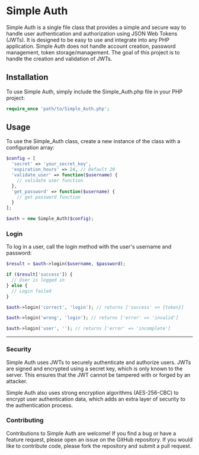 # Simple Auth

Simple Auth is a single file class that provides a simple and secure way to handle user authentication and authorization using JSON Web Tokens (JWTs). It is designed to be easy to use and integrate into any PHP application. Simple Auth does not handle account creation, password management, token storage/management. The goal of this project is to handle the creation and validation of JWTs.

## Installation

To use Simple Auth, simply include the Simple_Auth.php file in your PHP project:

```php
require_once 'path/to/Simple_Auth.php';
```

## Usage

To use the Simple_Auth class, create a new instance of the class with a configuration array:

```php
$config = [
  'secret' => 'your_secret_key',
  'expiration_hours' => 24, // Default 20
  'validate_user' => function($username) {
    // validate user function
  },
  'get_password' => function($username) {
    // get password function
  }
];

$auth = new Simple_Auth($config);
```

### Login
To log in a user, call the login method with the user's username and password:
```php
$result = $auth->login($username, $password);

if ($result['success']) {
  // User is logged in
} else {
  // Login failed
}

$auth->login('correct', 'login'); // returns ['success' => {token}]

$auth->login('wrong', 'login'); // returns ['error' => 'invalid']

$auth->login('user', ''); // returns ['error' => 'incomplete']
```

---

### Security
Simple Auth uses JWTs to securely authenticate and authorize users. JWTs are signed and encrypted using a secret key, which is only known to the server. This ensures that the JWT cannot be tampered with or forged by an attacker.

Simple Auth also uses strong encryption algorithms (AES-256-CBC) to encrypt user authentication data, which adds an extra layer of security to the authentication process.

### Contributing
Contributions to Simple Auth are welcome! If you find a bug or have a feature request, please open an issue on the GitHub repository. If you would like to contribute code, please fork the repository and submit a pull request.